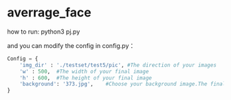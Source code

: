 # averrage_face

how to run: python3 pj.py

and you can modify the config in config.py：

```python
Config = {
    'img_dir' : './testset/test5/pic', #The direction of your images
    'w' : 500,	#The width of your final image
    'h' : 600,	#The height of your final image
    'background': '373.jpg',	#Choose your background image.The final average image would based on the hair, shirt, background that the original image you choose.
}
```



